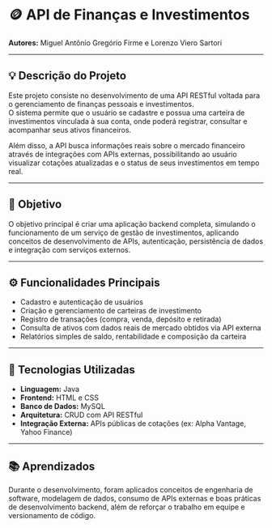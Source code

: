 # 🪙 API de Finanças e Investimentos

**Autores:** Miguel Antônio Gregório Firme e Lorenzo Viero Sartori  

---

## 💡 Descrição do Projeto

Este projeto consiste no desenvolvimento de uma API RESTful voltada para o gerenciamento de finanças pessoais e investimentos.  
O sistema permite que o usuário se cadastre e possua uma carteira de investimentos vinculada à sua conta, onde poderá registrar, consultar e acompanhar seus ativos financeiros.

Além disso, a API busca informações reais sobre o mercado financeiro através de integrações com APIs externas, possibilitando ao usuário visualizar cotações atualizadas e o status de seus investimentos em tempo real.

---

## 🎯 Objetivo

O objetivo principal é criar uma aplicação backend completa, simulando o funcionamento de um serviço de gestão de investimentos, aplicando conceitos de desenvolvimento de APIs, autenticação, persistência de dados e integração com serviços externos.

---

## ⚙️ Funcionalidades Principais

- Cadastro e autenticação de usuários  
- Criação e gerenciamento de carteiras de investimento  
- Registro de transações (compra, venda, depósito e retirada)  
- Consulta de ativos com dados reais de mercado obtidos via API externa  
- Relatórios simples de saldo, rentabilidade e composição da carteira  

---

## 🧩 Tecnologias Utilizadas

- **Linguagem:** Java  
- **Frontend:** HTML e CSS  
- **Banco de Dados:** MySQL  
- **Arquitetura:** CRUD com API RESTful  
- **Integração Externa:** APIs públicas de cotações (ex: Alpha Vantage, Yahoo Finance)  

---

## 📚 Aprendizados

Durante o desenvolvimento, foram aplicados conceitos de engenharia de software, modelagem de dados, consumo de APIs externas e boas práticas de desenvolvimento backend, além de reforçar o trabalho em equipe e versionamento de código.

